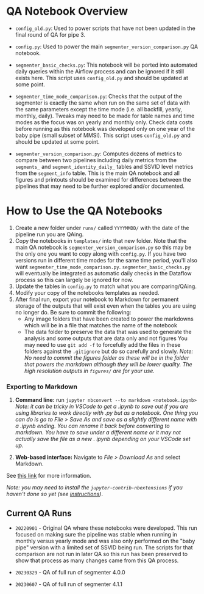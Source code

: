 # QA Notebook Overview

* `config_old.py`: Used to power scripts that have not been updated in the final round of QA for pipe 3.

* `config.py`: Used to power the main `segmenter_version_comparison.py` QA notebook.

* `segmenter_basic_checks.py`: This notebook will be ported into automated daily queries within the Airflow process and can be ignored if it still exists here. This script uses `config_old.py` and should be updated at some point.

* `segmenter_time_mode_comparison.py`: Checks that the output of the segmenter is exactly the same when run on the same set of data with the same parameters except the time mode (i.e. all backfill, yearly, monthly, daily). Tweaks may need to be made for table names and time modes as the focus was on yearly and monthly only. Check data costs before running as this notebook was developed only on one year of the baby pipe (small subset of MMSI). This script uses `config_old.py` and should be updated at some point.

* `segmenter_version_comparison.py`: Computes dozens of metrics to compare between two pipelines including daily metrics from the `segments_` and `segment_identity_daily_` tables and SSVID level metrics from the `segment_info` table. This is the main QA notebook and all figures and printouts should be examined for differences between the pipelines that may need to be further explored and/or documented.


# How to Use the QA Notebooks

1. Create a new folder under `runs/` called `YYYYMMDD/` with the date of the pipeline run you are QAing.
2. Copy the notebooks in `templates/` into that new folder. Note that the main QA notebook is `segmenter_version_comparison.py` so this may be the only one you want to copy along with `config.py`. If you have two versions run in different time modes for the same time period, you'll also want `segmenter_time_mode_comparison.py`. `segmenter_basic_checks.py` will eventually be integrated as automatic daily checks in the Dataflow process so this can largely be ignored for now.
3. Update the tables in `config.py` to match what you are comparing/QAing.
3. Modify your copy of the notebooks templates as needed.
4. After final run, export your notebook to Markdown for permanent storage of the outputs that will exist even when the tables you are using no longer do. Be sure to commit the following:
    * Any image folders that have been created to power the markdowns which will be in a file that matches the name of the notebook
    * The data folder to preserve the data that was used to generate the analysis and some outputs that are data only and not figures
You may need to use `git add -f` to forcefully add the files in these folders against the `.gitignore` but do so carefully and slowly.
_Note: No need to commit the figures folder as these will be in the folder that powers the markdown although they will be lower quality. The high resolution outputs in `figures/` are for your use._

### Exporting to Markdown

1. **Command line:** run `jupyter nbconvert --to markdown <notebook.ipynb>`
_Note: it can be tricky in VSCode to get a .ipynb to save out if you are using libraries to work directly with .py but as a notebook. One thing you can do is go to *File > Save As* and save as a slightly different name with a .ipynb ending. You can rename it back before converting to markdown. You have to save under a different name or it may not actually save the file as a new . ipynb depending on your VSCode set up._

2. **Web-based interface:** Navigate to *File > Download As* and select Markdown.

See [this link](https://reproducible-science-curriculum.github.io/publication-RR-Jupyter/02-exporting_the_notebook/index.html) for more information.

*Note: you may need to install the `jupyter-contrib-nbextensions` if you haven't done so yet (see [instructions](https://jupyter-contrib-nbextensions.readthedocs.io/en/latest/install.html))*.

## Current QA Runs

* `20220901` - Original QA where these notebooks were developed. This run focused on making sure the pipeline was stable when running in monthly versus yearly mode and was also only performed on the "baby pipe" version with a limited set of SSVID being run. The scripts for that comparison are not run in later QA so this run has been preserved to show that process as many changes came from this QA process.

* `20230329` - QA of full run of segmenter 4.0.0

* `20230607` - QA of full run of segmenter 4.1.1